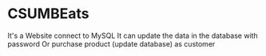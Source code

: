 # CSUMBEats
It's a Website connect to MySQL
It can update the data in the database with password
Or purchase product (update database) as customer
